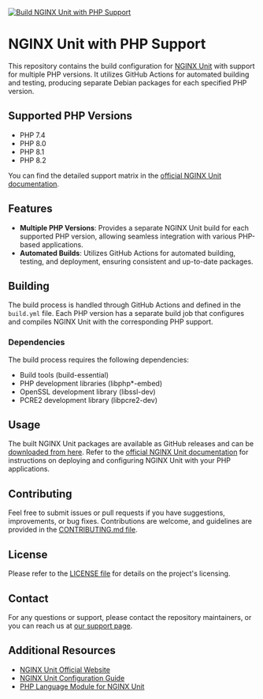 [![Build NGINX Unit with PHP Support](https://github.com/uhlhosting/Unit-PHP/actions/workflows/build.yml/badge.svg)](https://github.com/uhlhosting/Unit-PHP/actions/workflows/build.yml)
# NGINX Unit with PHP Support

This repository contains the build configuration for [NGINX Unit](https://unit.nginx.org) with support for multiple PHP versions. It utilizes GitHub Actions for automated building and testing, producing separate Debian packages for each specified PHP version.

## Supported PHP Versions

- PHP 7.4
- PHP 8.0
- PHP 8.1
- PHP 8.2

You can find the detailed support matrix in the [official NGINX Unit documentation](https://unit.nginx.org/configuration/#php).

## Features

- **Multiple PHP Versions**: Provides a separate NGINX Unit build for each supported PHP version, allowing seamless integration with various PHP-based applications.
- **Automated Builds**: Utilizes GitHub Actions for automated building, testing, and deployment, ensuring consistent and up-to-date packages.

## Building

The build process is handled through GitHub Actions and defined in the `build.yml` file. Each PHP version has a separate build job that configures and compiles NGINX Unit with the corresponding PHP support.

### Dependencies

The build process requires the following dependencies:

- Build tools (build-essential)
- PHP development libraries (libphp*-embed)
- OpenSSL development library (libssl-dev)
- PCRE2 development library (libpcre2-dev)

## Usage

The built NGINX Unit packages are available as GitHub releases and can be [downloaded from here](https://github.com/uhlhosting/Unit-PHP/releases). Refer to the [official NGINX Unit documentation](https://unit.nginx.org/installation/) for instructions on deploying and configuring NGINX Unit with your PHP applications.

## Contributing

Feel free to submit issues or pull requests if you have suggestions, improvements, or bug fixes. Contributions are welcome, and guidelines are provided in the [CONTRIBUTING.md file](CONTRIBUTING.md).

## License

Please refer to the [LICENSE file](LICENSE) for details on the project's licensing.

## Contact

For any questions or support, please contact the repository maintainers, or you can reach us at [our support page](https://www.yoursupportpage.com).

## Additional Resources

- [NGINX Unit Official Website](https://unit.nginx.org)
- [NGINX Unit Configuration Guide](https://unit.nginx.org/configuration/)
- [PHP Language Module for NGINX Unit](https://unit.nginx.org/configuration/#php)
